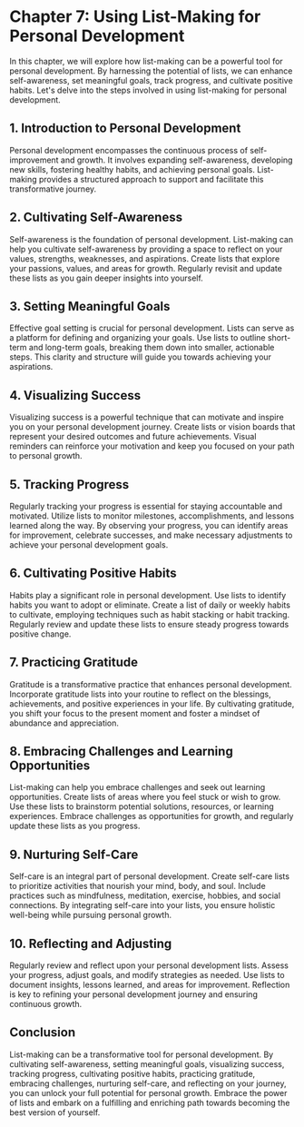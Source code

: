 Chapter 7: Using List-Making for Personal Development
=====================================================

In this chapter, we will explore how list-making can be a powerful tool for personal development. By harnessing the potential of lists, we can enhance self-awareness, set meaningful goals, track progress, and cultivate positive habits. Let's delve into the steps involved in using list-making for personal development.

**1. Introduction to Personal Development**
-------------------------------------------

Personal development encompasses the continuous process of self-improvement and growth. It involves expanding self-awareness, developing new skills, fostering healthy habits, and achieving personal goals. List-making provides a structured approach to support and facilitate this transformative journey.

**2. Cultivating Self-Awareness**
---------------------------------

Self-awareness is the foundation of personal development. List-making can help you cultivate self-awareness by providing a space to reflect on your values, strengths, weaknesses, and aspirations. Create lists that explore your passions, values, and areas for growth. Regularly revisit and update these lists as you gain deeper insights into yourself.

**3. Setting Meaningful Goals**
-------------------------------

Effective goal setting is crucial for personal development. Lists can serve as a platform for defining and organizing your goals. Use lists to outline short-term and long-term goals, breaking them down into smaller, actionable steps. This clarity and structure will guide you towards achieving your aspirations.

**4. Visualizing Success**
--------------------------

Visualizing success is a powerful technique that can motivate and inspire you on your personal development journey. Create lists or vision boards that represent your desired outcomes and future achievements. Visual reminders can reinforce your motivation and keep you focused on your path to personal growth.

**5. Tracking Progress**
------------------------

Regularly tracking your progress is essential for staying accountable and motivated. Utilize lists to monitor milestones, accomplishments, and lessons learned along the way. By observing your progress, you can identify areas for improvement, celebrate successes, and make necessary adjustments to achieve your personal development goals.

**6. Cultivating Positive Habits**
----------------------------------

Habits play a significant role in personal development. Use lists to identify habits you want to adopt or eliminate. Create a list of daily or weekly habits to cultivate, employing techniques such as habit stacking or habit tracking. Regularly review and update these lists to ensure steady progress towards positive change.

**7. Practicing Gratitude**
---------------------------

Gratitude is a transformative practice that enhances personal development. Incorporate gratitude lists into your routine to reflect on the blessings, achievements, and positive experiences in your life. By cultivating gratitude, you shift your focus to the present moment and foster a mindset of abundance and appreciation.

**8. Embracing Challenges and Learning Opportunities**
------------------------------------------------------

List-making can help you embrace challenges and seek out learning opportunities. Create lists of areas where you feel stuck or wish to grow. Use these lists to brainstorm potential solutions, resources, or learning experiences. Embrace challenges as opportunities for growth, and regularly update these lists as you progress.

**9. Nurturing Self-Care**
--------------------------

Self-care is an integral part of personal development. Create self-care lists to prioritize activities that nourish your mind, body, and soul. Include practices such as mindfulness, meditation, exercise, hobbies, and social connections. By integrating self-care into your lists, you ensure holistic well-being while pursuing personal growth.

**10. Reflecting and Adjusting**
--------------------------------

Regularly review and reflect upon your personal development lists. Assess your progress, adjust goals, and modify strategies as needed. Use lists to document insights, lessons learned, and areas for improvement. Reflection is key to refining your personal development journey and ensuring continuous growth.

**Conclusion**
--------------

List-making can be a transformative tool for personal development. By cultivating self-awareness, setting meaningful goals, visualizing success, tracking progress, cultivating positive habits, practicing gratitude, embracing challenges, nurturing self-care, and reflecting on your journey, you can unlock your full potential for personal growth. Embrace the power of lists and embark on a fulfilling and enriching path towards becoming the best version of yourself.
